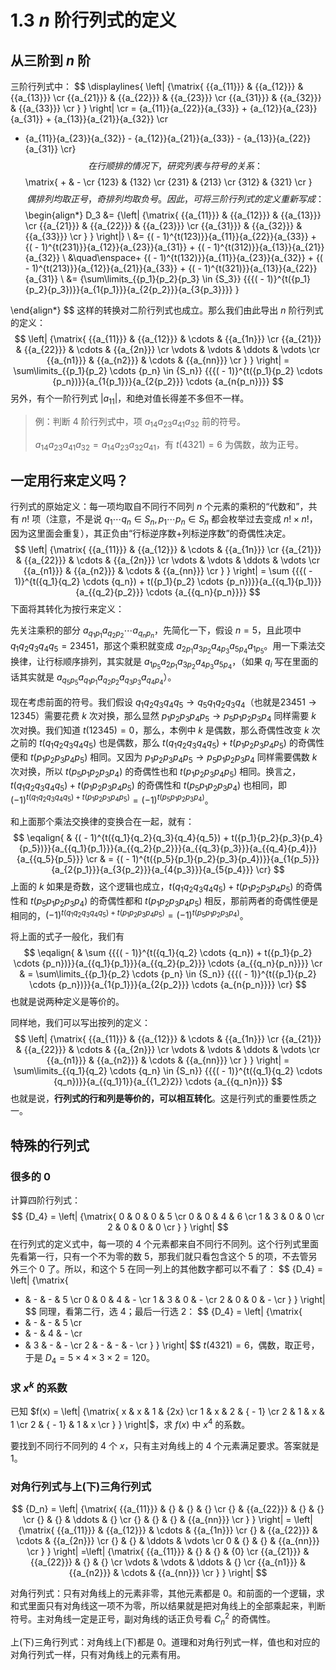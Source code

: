 # 1.3 $n$ 阶行列式的定义

## 从三阶到 $n$ 阶

三阶行列式中：
$$
\displaylines{
  \left| {\matrix{
   {{a_{11}}} & {{a_{12}}} & {{a_{13}}}  \cr 
   {{a_{21}}} & {{a_{22}}} & {{a_{23}}}  \cr 
   {{a_{31}}} & {{a_{32}}} & {{a_{33}}}  \cr 
 } } \right| \cr 
   = {a_{11}}{a_{22}}{a_{33}} + {a_{12}}{a_{23}}{a_{31}} + {a_{13}}{a_{21}}{a_{32}} \cr 
   - {a_{11}}{a_{23}}{a_{32}} - {a_{12}}{a_{21}}{a_{33}} - {a_{13}}{a_{22}}{a_{31}} \cr}
$$
在行顺排的情况下，研究列表与符号的关系：
$$
\matrix{
    +  &  -   \cr 
   {123} & {132}  \cr 
   {231} & {213}  \cr 
   {312} & {321}  \cr 
}
$$
偶排列均取正号，奇排列均取负号。因此，可将三阶行列式的定义重新写成：
$$
\begin{align*}
D_3 &= {\left| {\matrix{
   {{a_{11}}} & {{a_{12}}} & {{a_{13}}}  \cr 
   {{a_{21}}} & {{a_{22}}} & {{a_{23}}}  \cr 
   {{a_{31}}} & {{a_{32}}} & {{a_{33}}}  \cr 
 } } \right|} \\
 &= {( - 1)^{t(123)}}{a_{11}}{a_{22}}{a_{33}} + {( - 1)^{t(231)}}{a_{12}}{a_{23}}{a_{31}} + {( - 1)^{t(312)}}{a_{13}}{a_{21}}{a_{32}} \\
 &\quad\enspace+ {( - 1)^{t(132)}}{a_{11}}{a_{23}}{a_{32}} + {( - 1)^{t(213)}}{a_{12}}{a_{21}}{a_{33}} + {( - 1)^{t(321)}}{a_{13}}{a_{22}}{a_{31}} \\
 &= {\sum\limits_{{p_1}{p_2}{p_3} \in {S_3}} {{{( - 1)}^{t({p_1}{p_2}{p_3})}}{a_{1{p_1}}}{a_{2{p_2}}}{a_{3{p_3}}}} }
 
\end{align*}
$$
这样的转换对二阶行列式也成立。那么我们由此导出 $n$ 阶行列式的定义：
$$
\left| {\matrix{
   {{a_{11}}} & {{a_{12}}} &  \cdots  & {{a_{1n}}}  \cr 
   {{a_{21}}} & {{a_{22}}} &  \cdots  & {{a_{2n}}}  \cr 
    \vdots  &  \vdots  &  \ddots  &  \vdots   \cr 
   {{a_{n1}}} & {{a_{n2}}} &  \cdots  & {{a_{nn}}}  \cr 
 } } \right| = \sum\limits_{{p_1}{p_2} \cdots {p_n} \in {S_n}} {{{( - 1)}^{t({p_1}{p_2} \cdots {p_n})}}{a_{1{p_1}}}{a_{2{p_2}}} \cdots {a_{n{p_n}}}}
$$
另外，有个一阶行列式 $\left| {{a_{11}}} \right|$，和绝对值长得差不多但不一样。

> 例：判断 4 阶行列式中，项 $a_{14}a_{23}a_{41}a_{32}$ 前的符号。
>
> $a_{14}a_{23}a_{41}a_{32}=a_{14}a_{23}a_{32}a_{41}$，有 $t(4321)=6$ 为偶数，故为正号。

## 一定用行来定义吗？

行列式的原始定义：每一项均取自不同行不同列 $n$ 个元素的乘积的“代数和”，共有 $n!$ 项（注意，不是说 $q_1 \cdots q_n \in S_n,p_1 \cdots p_n \in S_n$ 都会枚举过去变成 $n! \times n!$，因为这里面会重复），其正负由“行标逆序数+列标逆序数”的奇偶性决定。
$$
\left| {\matrix{
   {{a_{11}}} & {{a_{12}}} &  \cdots  & {{a_{1n}}}  \cr 
   {{a_{21}}} & {{a_{22}}} &  \cdots  & {{a_{2n}}}  \cr 
    \vdots  &  \vdots  &  \ddots  &  \vdots   \cr 
   {{a_{n1}}} & {{a_{n2}}} &  \cdots  & {{a_{nn}}}  \cr 
 } } \right| = \sum {{{( - 1)}^{t({q_1}{q_2} \cdots {q_n}) + t({p_1}{p_2} \cdots {p_n})}}{a_{{q_1}{p_1}}}{a_{{q_2}{p_2}}} \cdots {a_{{q_n}{p_n}}}}
$$
下面将其转化为按行来定义：

先关注乘积的部分 ${a_{{q_1}{p_1}}}{a_{{q_2}{p_2}}} \cdots {a_{{q_n}{p_n}}}$，先简化一下，假设 $n=5$，且此项中 $q_1 q_2 q_3 q_4 q_5=23451$，那这个乘积就变成 $a_{2p_1}a_{3p_2}a_{4p_3}a_{5p_4}a_{1p_5}$。用一下乘法交换律，让行标顺序排列，其实就是 $a_{1p_5}a_{2p_1}a_{3p_2}a_{4p_3}a_{5p_4}$，（如果 $q_i$ 写在里面的话其实就是 $a_{q_5p_5}a_{q_1p_1}a_{q_2p_2}a_{q_3p_3}a_{q_4p_4}$）。

现在考虑前面的符号。我们假设 ${q_1}{q_2}{q_3}{q_4}{q_5} \to {q_5}{q_1}{q_2}{q_3}{q_4}$（也就是$23451 \to 12345$）需要花费 $k$ 次对换，那么显然 ${p_1}{p_2}{p_3}{p_4}{p_5} \to {p_5}{p_1}{p_2}{p_3}{p_4}$ 同样需要 $k$ 次对换。我们知道 $t(12345)=0$，那么，本例中 $k$ 是偶数，那么奇偶性改变 $k$ 次之前的 $t({q_1}{q_2}{q_3}{q_4}{q_5})$ 也是偶数，那么 $t({q_1}{q_2}{q_3}{q_4}{q_5})+t({p_1}{p_2}{p_3}{p_4}{p_5})$ 的奇偶性便和 $t({p_1}{p_2}{p_3}{p_4}{p_5})$ 相同。又因为 ${p_1}{p_2}{p_3}{p_4}{p_5} \to {p_5}{p_1}{p_2}{p_3}{p_4}$ 同样需要偶数 $k$ 次对换，所以 $t({p_5}{p_1}{p_2}{p_3}{p_4})$ 的奇偶性也和 $t({p_1}{p_2}{p_3}{p_4}{p_5})$ 相同。换言之，$t({q_1}{q_2}{q_3}{q_4}{q_5})+t({p_1}{p_2}{p_3}{p_4}{p_5})$ 的奇偶性和 $t({p_5}{p_1}{p_2}{p_3}{p_4})$ 也相同，即 $(-1)^{t({q_1}{q_2}{q_3}{q_4}{q_5})+t({p_1}{p_2}{p_3}{p_4}{p_5})}=(-1)^{t({p_5}{p_1}{p_2}{p_3}{p_4})}$。

和上面那个乘法交换律的变换合在一起，就有：
$$
\eqalign{
  & {( - 1)^{t({q_1}{q_2}{q_3}{q_4}{q_5}) + t({p_1}{p_2}{p_3}{p_4}{p_5})}}{a_{{q_1}{p_1}}}{a_{{q_2}{p_2}}}{a_{{q_3}{p_3}}}{a_{{q_4}{p_4}}}{a_{{q_5}{p_5}}}  \cr 
  &  = {( - 1)^{t({p_5}{p_1}{p_2}{p_3}{p_4})}}{a_{1{p_5}}}{a_{2{p_1}}}{a_{3{p_2}}}{a_{4{p_3}}}{a_{5{p_4}}} \cr}
$$
上面的 $k$ 如果是奇数，这个逻辑也成立，$t({q_1}{q_2}{q_3}{q_4}{q_5})+t({p_1}{p_2}{p_3}{p_4}{p_5})$ 的奇偶性和 $t({p_5}{p_1}{p_2}{p_3}{p_4})$ 的奇偶性都和 $t({p_1}{p_2}{p_3}{p_4}{p_5})$ 相反，那前两者的奇偶性便是相同的，$(-1)^{t({q_1}{q_2}{q_3}{q_4}{q_5})+t({p_1}{p_2}{p_3}{p_4}{p_5})}=(-1)^{t({p_5}{p_1}{p_2}{p_3}{p_4})}$。

将上面的式子一般化，我们有
$$
\eqalign{
  & \sum {{{( - 1)}^{t({q_1}{q_2} \cdots {q_n}) + t({p_1}{p_2} \cdots {p_n})}}{a_{{q_1}{p_1}}}{a_{{q_2}{p_2}}} \cdots {a_{{q_n}{p_n}}}}   \cr 
  &  = \sum\limits_{{p_1}{p_2} \cdots {p_n} \in {S_n}} {{{( - 1)}^{t({p_1}{p_2} \cdots {p_n})}}{a_{1{p_1}}}{a_{2{p_2}}} \cdots {a_{n{p_n}}}}  \cr} 
$$
也就是说两种定义是等价的。

同样地，我们可以写出按列的定义：
$$
\left| {\matrix{
   {{a_{11}}} & {{a_{12}}} &  \cdots  & {{a_{1n}}}  \cr 
   {{a_{21}}} & {{a_{22}}} &  \cdots  & {{a_{2n}}}  \cr 
    \vdots  &  \vdots  &  \ddots  &  \vdots   \cr 
   {{a_{n1}}} & {{a_{n2}}} &  \cdots  & {{a_{nn}}}  \cr 
 } } \right| = \sum\limits_{{q_1}{q_2} \cdots {q_n} \in {S_n}} {{{( - 1)}^{t({q_1}{q_2} \cdots {q_n})}}{a_{{q_1}1}}{a_{{1_2}2}} \cdots {a_{{q_n}n}}}
$$
也就是说，**行列式的行和列是等价的，可以相互转化**。这是行列式的重要性质之一。

## 特殊的行列式

### 很多的 $0$

计算四阶行列式：
$$
{D_4} = \left| {\matrix{
   0 & 0 & 0 & 5  \cr 
   0 & 0 & 4 & 6  \cr 
   1 & 3 & 0 & 0  \cr 
   2 & 0 & 0 & 0  \cr 
 } } \right|
$$
在行列式的定义式中，每一项的 4 个元素都来自不同行不同列。这个行列式里面先看第一行，只有一个不为零的数 $5$，那我们就只看包含这个 $5$ 的项，不去管另外三个 $0$ 了。所以，和这个 $5$ 在同一列上的其他数字都可以不看了：
$$
{D_4} = \left| {\matrix{
   - & - & - & 5  \cr 
   0 & 0 & 4 & -  \cr 
   1 & 3 & 0 & -  \cr 
   2 & 0 & 0 & -  \cr 
 } } \right|
$$
同理，看第二行，选 $4$；最后一行选 $2$：
$$
{D_4} = \left| {\matrix{
   - & - & - & 5  \cr 
   - & - & 4 & -  \cr 
   - & 3 & - & -  \cr 
   2 & - & - & -  \cr 
 } } \right|
$$
$t(4321)=6$，偶数，取正号，于是 $D_4=5\times4\times3\times2=120$。

### 求 $x^k$ 的系数

已知 $f(x) = \left| {\matrix{
   x & x & 1 & {2x}  \cr 
   1 & x & 2 & { - 1}  \cr 
   2 & 1 & x & 1  \cr 
   2 & { - 1} & 1 & x  \cr 
 } } \right|$，求 $f(x)$ 中 $x^4$ 的系数。

要找到不同行不同列的 4 个 $x$，只有主对角线上的 4 个元素满足要求。答案就是 $1$。

### 对角行列式与上(下)三角行列式

$$
{D_n} = \left| {\matrix{
   {{a_{11}}} & {} & {} & {}  \cr 
   {} & {{a_{22}}} & {} & {}  \cr 
   {} & {} &  \ddots  & {}  \cr 
   {} & {} & {} & {{a_{nn}}}  \cr 
 } } \right|
 = \left| {\matrix{
   {{a_{11}}} & {{a_{12}}} &  \cdots  & {{a_{1n}}}  \cr 
   {} & {{a_{22}}} &  \cdots  & {{a_{2n}}}  \cr 
   {} & {} &  \ddots  &  \vdots   \cr 
   0 & {} & {} & {{a_{nn}}}  \cr 
 } } \right|
 =\left| {\matrix{
   {{a_{11}}} & {} & {} & {0}  \cr 
   {{a_{21}}} & {{a_{22}}} & {} & {}  \cr 
    \vdots  &  \vdots  &  \ddots  & {}  \cr 
   {{a_{n1}}} & {{a_{n2}}} &  \cdots  & {{a_{nn}}}  \cr 
 } } \right|
$$

对角行列式：只有对角线上的元素非零，其他元素都是 $0$。和前面的一个逻辑，求和式里面只有对角线这一项不为零，所以结果就是把对角线上的全部乘起来，判断符号。主对角线一定是正号，副对角线的话正负号看 $C_n^2$ 的奇偶性。

上(下)三角行列式：对角线上(下)都是 $0$。道理和对角行列式一样，值也和对应的对角行列式一样，只有对角线上的元素有用。



